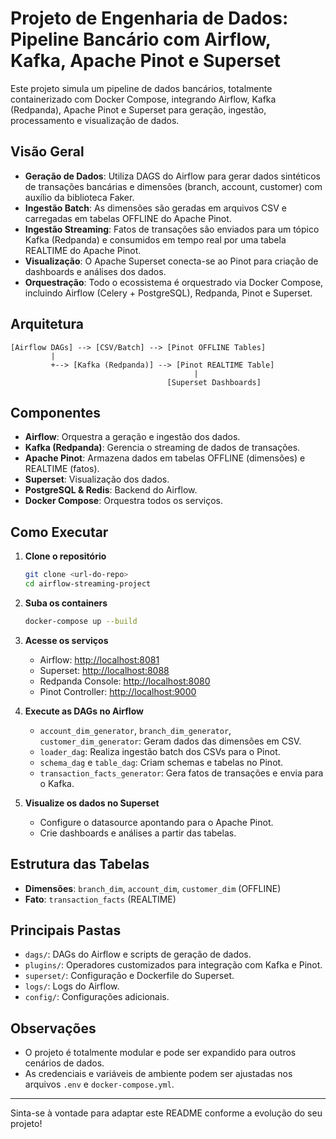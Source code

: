 # Projeto de Engenharia de Dados: Pipeline Bancário com Airflow, Kafka, Apache Pinot e Superset

Este projeto simula um pipeline de dados bancários, totalmente containerizado com Docker Compose, integrando Airflow, Kafka (Redpanda), Apache Pinot e Superset para geração, ingestão, processamento e visualização de dados.

## Visão Geral

- **Geração de Dados**: Utiliza DAGS do Airflow para gerar dados sintéticos de transações bancárias e dimensões (branch, account, customer) com auxílio da biblioteca Faker.
- **Ingestão Batch**: As dimensões são geradas em arquivos CSV e carregadas em tabelas OFFLINE do Apache Pinot.
- **Ingestão Streaming**: Fatos de transações são enviados para um tópico Kafka (Redpanda) e consumidos em tempo real por uma tabela REALTIME do Apache Pinot.
- **Visualização**: O Apache Superset conecta-se ao Pinot para criação de dashboards e análises dos dados.
- **Orquestração**: Todo o ecossistema é orquestrado via Docker Compose, incluindo Airflow (Celery + PostgreSQL), Redpanda, Pinot e Superset.

## Arquitetura

```
[Airflow DAGs] --> [CSV/Batch] --> [Pinot OFFLINE Tables]
         |
         +--> [Kafka (Redpanda)] --> [Pinot REALTIME Table]
                                         |
                                   [Superset Dashboards]
```

## Componentes

- **Airflow**: Orquestra a geração e ingestão dos dados.
- **Kafka (Redpanda)**: Gerencia o streaming de dados de transações.
- **Apache Pinot**: Armazena dados em tabelas OFFLINE (dimensões) e REALTIME (fatos).
- **Superset**: Visualização dos dados.
- **PostgreSQL & Redis**: Backend do Airflow.
- **Docker Compose**: Orquestra todos os serviços.

## Como Executar

1. **Clone o repositório**
    ```sh
    git clone <url-do-repo>
    cd airflow-streaming-project
    ```

2. **Suba os containers**
    ```sh
    docker-compose up --build
    ```

3. **Acesse os serviços**
    - Airflow: [http://localhost:8081](http://localhost:8081)
    - Superset: [http://localhost:8088](http://localhost:8088)
    - Redpanda Console: [http://localhost:8080](http://localhost:8080)
    - Pinot Controller: [http://localhost:9000](http://localhost:9000)

4. **Execute as DAGs no Airflow**
    - `account_dim_generator`, `branch_dim_generator`, `customer_dim_generator`: Geram dados das dimensões em CSV.
    - `loader_dag`: Realiza ingestão batch dos CSVs para o Pinot.
    - `schema_dag` e `table_dag`: Criam schemas e tabelas no Pinot.
    - `transaction_facts_generator`: Gera fatos de transações e envia para o Kafka.

5. **Visualize os dados no Superset**
    - Configure o datasource apontando para o Apache Pinot.
    - Crie dashboards e análises a partir das tabelas.

## Estrutura das Tabelas

- **Dimensões**: `branch_dim`, `account_dim`, `customer_dim` (OFFLINE)
- **Fato**: `transaction_facts` (REALTIME)

## Principais Pastas

- `dags/`: DAGs do Airflow e scripts de geração de dados.
- `plugins/`: Operadores customizados para integração com Kafka e Pinot.
- `superset/`: Configuração e Dockerfile do Superset.
- `logs/`: Logs do Airflow.
- `config/`: Configurações adicionais.

## Observações

- O projeto é totalmente modular e pode ser expandido para outros cenários de dados.
- As credenciais e variáveis de ambiente podem ser ajustadas nos arquivos `.env` e `docker-compose.yml`.

---

Sinta-se à vontade para adaptar este README conforme a evolução do seu projeto!